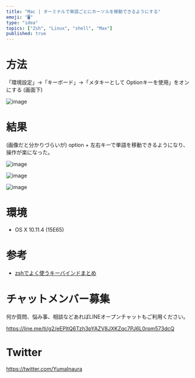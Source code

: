 ```yaml
---
title: "Mac | ターミナルで単語ごとにカーソルを移動できるようにする"
emoji: "🖥"
type: "idea"
topics: ["Zsh", "Linux", "shell", "Max"]
published: true
---
```


# 方法

「環境設定」→「キーボード」→「メタキーとして Optionキーを使用」をオンにする (画面下)

![image](https://qiita-image-store.s3.amazonaws.com/0/89618/705a1154-9286-83ff-f97f-f8c0a93547a2.png)

# 結果

(画像だと分かりづらいが)
option + 左右キーで単語を移動できるようになり、操作が楽になった。

![image](https://qiita-image-store.s3.amazonaws.com/0/89618/7e7eca40-c84a-6ca1-6483-3d7b62a9c62c.png)

![image](https://qiita-image-store.s3.amazonaws.com/0/89618/afa68ee6-3844-be7f-32b8-a45b294bf7c2.png)

![image](https://qiita-image-store.s3.amazonaws.com/0/89618/51d73ed5-2597-3d78-4cff-387030735a0d.png)

# 環境

- OS X 10.11.4 (15E65)

# 参考

- [zshでよく使うキーバインドまとめ](http://qiita.com/takc923/items/08792b7188b5c11e0f21)








<!-- Update From Qiita API -->

# チャットメンバー募集


何か質問、悩み事、相談などあればLINEオープンチャットもご利用ください。

https://line.me/ti/g2/eEPltQ6Tzh3pYAZV8JXKZqc7PJ6L0rpm573dcQ





# Twitter


https://twitter.com/YumaInaura


<!-- Update From Qiita API -->


